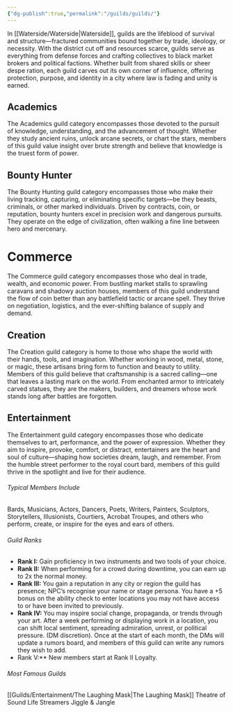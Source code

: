 ```yaml
---
{"dg-publish":true,"permalink":"/guilds/guilds/"}
---
```


In [[Waterside/Waterside\|Waterside]], guilds are the lifeblood of survival and structure—fractured communities bound together by trade, ideology, or necessity. With the district cut off and resources scarce, guilds serve as everything from defense forces and crafting collectives to black market brokers and political factions. Whether built from shared skills or sheer despe
ration, each guild carves out its own corner of influence, offering protection, purpose, and identity in a city where law is fading and unity is earned.

## Academics

The Academics guild category encompasses those devoted to the pursuit of knowledge, understanding, and the advancement of thought. Whether they study ancient ruins, unlock arcane secrets, or chart the stars, members of this guild value insight over brute strength and believe that knowledge is the truest form of power.

## Bounty Hunter

The Bounty Hunting guild category encompasses those who make their living tracking, capturing, or eliminating specific targets—be they beasts, criminals, or other marked individuals. Driven by contracts, coin, or reputation, bounty hunters excel in precision work and dangerous pursuits. They operate on the edge of civilization, often walking a fine line between hero and mercenary.

# Commerce

The Commerce guild category encompasses those who deal in trade, wealth, and economic power. From bustling market stalls to sprawling caravans and shadowy auction houses, members of this guild understand the flow of coin better than any battlefield tactic or arcane spell. They thrive on negotiation, logistics, and the ever-shifting balance of supply and demand.

## Creation

The Creation guild category is home to those who shape the world with their hands, tools, and imagination. Whether working in wood, metal, stone, or magic, these artisans bring form to function and beauty to utility. Members of this guild believe that craftsmanship is a sacred calling—one that leaves a lasting mark on the world. From enchanted armor to intricately carved statues, they are the makers, builders, and dreamers whose work stands long after battles are forgotten.

## Entertainment

The Entertainment guild category encompasses those who dedicate themselves to art, performance, and the power of expression. Whether they aim to inspire, provoke, comfort, or distract, entertainers are the heart and soul of culture—shaping how societies dream, laugh, and remember. From the humble street performer to the royal court bard, members of this guild thrive in the spotlight and live for their audience.
###### Typical Members Include
Bards, Musicians, Actors, Dancers, Poets, Writers, Painters, Sculptors, Storytellers, Illusionists, Courtiers, Acrobat Troupes, and others who perform, create, or inspire for the eyes and ears of others.
###### Guild Ranks
- **Rank I:** Gain proficiency in two instruments and two tools of your choice.
- **Rank II:** When performing for a crowd during downtime, you can earn up to 2x the normal money.
- **Rank III:** You gain a reputation in any city or region the guild has presence; NPC’s recognise your name or stage persona. You have a +5 bonus on the ability check to enter locations you may not have access to or have been invited to previously.
- **Rank IV:** You may inspire social change, propaganda, or trends through your art. After a week performing or displaying work in a location, you can shift local sentiment, spreading admiration, unrest, or political pressure. (DM discretion). Once at the start of each month, the DMs will update a rumors board, and members of this guild can write any rumors they wish to add.
- Rank V:** New members start at Rank II Loyalty.

###### Most Famous Guilds
[[Guilds/Entertainment/The Laughing Mask\|The Laughing Mask]]
Theatre of Sound
Life Streamers
Jiggle & Jangle